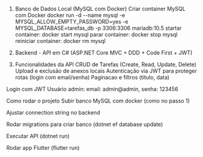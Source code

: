 1. Banco de Dados Local (MySQL com Docker)
Criar container MySQL com Docker
docker run -d --name mysql -e MYSQL_ALLOW_EMPTY_PASSWORD=yes -e MYSQL_DATABASE=tarefas_db -p 3306:3306 mariadb:10.5
startar container: docker start mysql 
parar container: docker stop mysql
reiniciar container: docker rm mysql

2. Backend - API em C# (ASP.NET Core MVC + DDD + Code First + JWT)

3. Funcionalidades da API
CRUD de Tarefas (Create, Read, Update, Delete)
Upload e exclusão de anexos locais
Autenticação via JWT para proteger rotas (login com email/senha)
Paginacao e filtros (titulo, data)

Login com JWT
Usuário admin: email: admin@admin, senha: 123456

Como rodar o projeto
Subir banco MySQL com docker (como no passo 1)

Ajustar connection string no backend

Rodar migrations para criar banco (dotnet ef database update)

Executar API (dotnet run)

Rodar app Flutter (flutter run)
